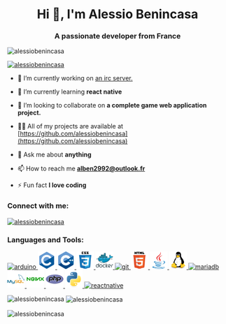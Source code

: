 <h1 align="center">Hi 👋, I'm Alessio Benincasa</h1>
<h3 align="center">A passionate developer from France</h3>

<p align="left"> <img src="https://komarev.com/ghpvc/?username=alessiobenincasa&label=Profile%20views&color=0e75b6&style=flat" alt="alessiobenincasa" /> </p>

<p align="left"> <a href="https://twitter.com/alessiobenincasa" target="blank"><img src="https://img.shields.io/twitter/follow/alessiobenincasa?logo=twitter&style=for-the-badge" alt="alessiobenincasa" /></a> </p>

- 🔭 I’m currently working on [an irc server.](https://github.com/alessiobenincasa/ft_irc)

- 🌱 I’m currently learning **react native**

- 👯 I’m looking to collaborate on **a complete game web application project.**

- 👨‍💻 All of my projects are available at [https://github.com/alessiobenincasa](https://github.com/alessiobenincasa)

- 💬 Ask me about **anything**

- 📫 How to reach me **alben2992@outlook.fr**

- ⚡ Fun fact **I love coding**

<h3 align="left">Connect with me:</h3>
<p align="left">
<a href="https://twitter.com/alessiobenincasa" target="blank"><img align="center" src="https://raw.githubusercontent.com/rahuldkjain/github-profile-readme-generator/master/src/images/icons/Social/twitter.svg" alt="alessiobenincasa" height="30" width="40" /></a>
</p>

<h3 align="left">Languages and Tools:</h3>
<p align="left"> <a href="https://www.arduino.cc/" target="_blank" rel="noreferrer"> <img src="https://cdn.worldvectorlogo.com/logos/arduino-1.svg" alt="arduino" width="40" height="40"/> </a> <a href="https://www.cprogramming.com/" target="_blank" rel="noreferrer"> <img src="https://raw.githubusercontent.com/devicons/devicon/master/icons/c/c-original.svg" alt="c" width="40" height="40"/> </a> <a href="https://www.w3schools.com/cpp/" target="_blank" rel="noreferrer"> <img src="https://raw.githubusercontent.com/devicons/devicon/master/icons/cplusplus/cplusplus-original.svg" alt="cplusplus" width="40" height="40"/> </a> <a href="https://www.w3schools.com/css/" target="_blank" rel="noreferrer"> <img src="https://raw.githubusercontent.com/devicons/devicon/master/icons/css3/css3-original-wordmark.svg" alt="css3" width="40" height="40"/> </a> <a href="https://www.docker.com/" target="_blank" rel="noreferrer"> <img src="https://raw.githubusercontent.com/devicons/devicon/master/icons/docker/docker-original-wordmark.svg" alt="docker" width="40" height="40"/> </a> <a href="https://git-scm.com/" target="_blank" rel="noreferrer"> <img src="https://www.vectorlogo.zone/logos/git-scm/git-scm-icon.svg" alt="git" width="40" height="40"/> </a> <a href="https://www.w3.org/html/" target="_blank" rel="noreferrer"> <img src="https://raw.githubusercontent.com/devicons/devicon/master/icons/html5/html5-original-wordmark.svg" alt="html5" width="40" height="40"/> </a> <a href="https://www.java.com" target="_blank" rel="noreferrer"> <img src="https://raw.githubusercontent.com/devicons/devicon/master/icons/java/java-original.svg" alt="java" width="40" height="40"/> </a> <a href="https://www.linux.org/" target="_blank" rel="noreferrer"> <img src="https://raw.githubusercontent.com/devicons/devicon/master/icons/linux/linux-original.svg" alt="linux" width="40" height="40"/> </a> <a href="https://mariadb.org/" target="_blank" rel="noreferrer"> <img src="https://www.vectorlogo.zone/logos/mariadb/mariadb-icon.svg" alt="mariadb" width="40" height="40"/> </a> <a href="https://www.mysql.com/" target="_blank" rel="noreferrer"> <img src="https://raw.githubusercontent.com/devicons/devicon/master/icons/mysql/mysql-original-wordmark.svg" alt="mysql" width="40" height="40"/> </a> <a href="https://www.nginx.com" target="_blank" rel="noreferrer"> <img src="https://raw.githubusercontent.com/devicons/devicon/master/icons/nginx/nginx-original.svg" alt="nginx" width="40" height="40"/> </a> <a href="https://www.php.net" target="_blank" rel="noreferrer"> <img src="https://raw.githubusercontent.com/devicons/devicon/master/icons/php/php-original.svg" alt="php" width="40" height="40"/> </a> <a href="https://www.python.org" target="_blank" rel="noreferrer"> <img src="https://raw.githubusercontent.com/devicons/devicon/master/icons/python/python-original.svg" alt="python" width="40" height="40"/> </a> <a href="https://reactnative.dev/" target="_blank" rel="noreferrer"> <img src="https://reactnative.dev/img/header_logo.svg" alt="reactnative" width="40" height="40"/> </a> </p>

<p><img align="left" src="https://github-readme-stats.vercel.app/api/top-langs?username=alessiobenincasa&show_icons=true&locale=en&layout=compact" alt="alessiobenincasa" /></p>

<p>&nbsp;<img align="center" src="https://github-readme-stats.vercel.app/api?username=alessiobenincasa&show_icons=true&locale=en" alt="alessiobenincasa" /></p>

<p><img align="center" src="https://github-readme-streak-stats.herokuapp.com/?user=alessiobenincasa&" alt="alessiobenincasa" /></p>
